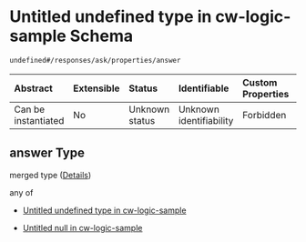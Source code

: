 # Untitled undefined type in cw-logic-sample Schema

```txt
undefined#/responses/ask/properties/answer
```

| Abstract            | Extensible | Status         | Identifiable            | Custom Properties | Additional Properties | Access Restrictions | Defined In                                                                   |
| :------------------ | :--------- | :------------- | :---------------------- | :---------------- | :-------------------- | :------------------ | :--------------------------------------------------------------------------- |
| Can be instantiated | No         | Unknown status | Unknown identifiability | Forbidden         | Allowed               | none                | [cw-logic-sample.json\*](schema/cw-logic-sample.json "open original schema") |

## answer Type

merged type ([Details](cw-logic-sample-responses-askresponse-properties-answer.md))

any of

* [Untitled undefined type in cw-logic-sample](cw-logic-sample-responses-askresponse-properties-answer-anyof-0.md "check type definition")

* [Untitled null in cw-logic-sample](cw-logic-sample-responses-askresponse-properties-answer-anyof-1.md "check type definition")

